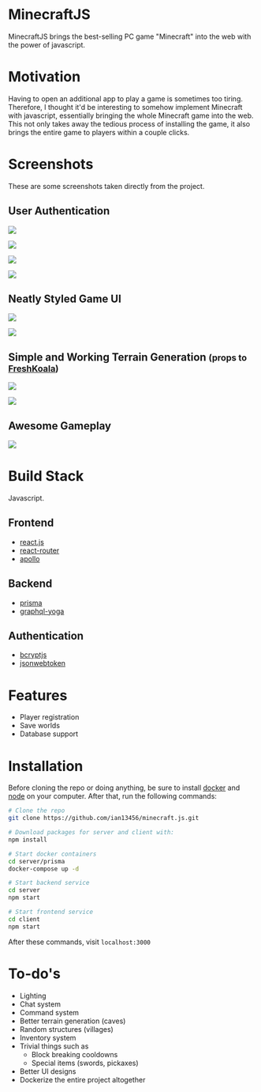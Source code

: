 # MinecraftJS

MinecraftJS brings the best-selling PC game "Minecraft" into the web with the power of javascript.

# Motivation

Having to open an additional app to play a game is sometimes too tiring. Therefore, I thought it'd be interesting to somehow implement Minecraft with javascript, essentially bringing the whole Minecraft game into the web. This not only takes away the tedious process of installing the game, it also brings the entire game to players within a couple clicks.

# Screenshots

These are some screenshots taken directly from the project.

## User Authentication

![](https://i.imgur.com/1jwIc4x.jpg)

![](https://i.imgur.com/VKyEP2F.jpg)

![](https://i.imgur.com/GUyan19.jpg)

![](https://i.imgur.com/u52JZ3n.jpg)

## Neatly Styled Game UI

![](https://i.imgur.com/YoVA8P6.jpg)

![](https://i.imgur.com/du58Ifa.png)

## Simple and Working Terrain Generation <small>(props to [FreshKoala](https://github.com/mrprokoala))</small>

![](https://i.imgur.com/RbwUMwe.jpg)

![](https://i.imgur.com/sPJ6DE5.jpg)

## Awesome Gameplay

![](https://i.imgur.com/Xw5u4Lx.jpg)

# Build Stack

Javascript.

## Frontend

- [react.js](https://reactjs.org/)
- [react-router](https://github.com/ReactTraining/react-router)
- [apollo](https://www.apollographql.com/)

## Backend

- [prisma](https://www.prisma.io/docs/1.34/get-started/01-setting-up-prisma-new-database-TYPESCRIPT-t002/)
- [graphql-yoga](https://github.com/prisma/graphql-yoga)

## Authentication

- [bcryptjs](https://github.com/dcodeIO/bcrypt.js/)
- [jsonwebtoken](https://github.com/auth0/node-jsonwebtoken#readme)

# Features

- Player registration
- Save worlds
- Database support

# Installation

Before cloning the repo or doing anything, be sure to install [docker](https://www.docker.com/) and [node](https://nodejs.org/en/) on your computer. After that, run the following commands:

```bash
# Clone the repo
git clone https://github.com/ian13456/minecraft.js.git

# Download packages for server and client with:
npm install

# Start docker containers
cd server/prisma
docker-compose up -d

# Start backend service
cd server
npm start

# Start frontend service
cd client
npm start
```

After these commands, visit `localhost:3000`

# To-do's

- Lighting
- Chat system
- Command system
- Better terrain generation (caves)
- Random structures (villages)
- Inventory system
- Trivial things such as
  - Block breaking cooldowns
  - Special items (swords, pickaxes)
- Better UI designs
- Dockerize the entire project altogether
